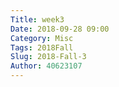 ```yaml
---
Title: week3
Date: 2018-09-28 09:00
Category: Misc
Tags: 2018Fall
Slug: 2018-Fall-3
Author: 40623107
---
```

<!-- PELICAN_END_SUMMARY -->

